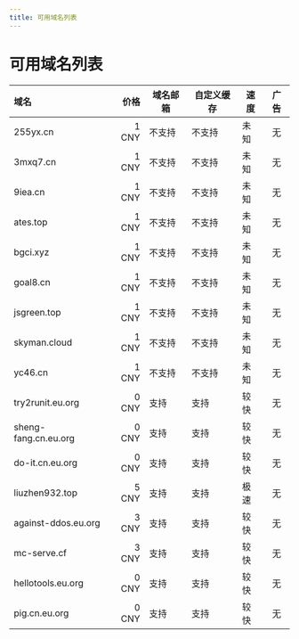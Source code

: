 ```yaml
---
title: 可用域名列表
---
```


# 可用域名列表

| 域名                 |  价格 | 域名邮箱 | 自定义缓存 | 速度 | 广告 |
| :------------------- | ----: | -------- | ---------- | ---- | :--: |
| 255yx.cn             | 1 CNY | 不支持   | 不支持     | 未知 |  无  |
| 3mxq7.cn             | 1 CNY | 不支持   | 不支持     | 未知 |  无  |
| 9iea.cn              | 1 CNY | 不支持   | 不支持     | 未知 |  无  |
| ates.top             | 1 CNY | 不支持   | 不支持     | 未知 |  无  |
| bgci.xyz             | 1 CNY | 不支持   | 不支持     | 未知 |  无  |
| goal8.cn             | 1 CNY | 不支持   | 不支持     | 未知 |  无  |
| jsgreen.top          | 1 CNY | 不支持   | 不支持     | 未知 |  无  |
| skyman.cloud         | 1 CNY | 不支持   | 不支持     | 未知 |  无  |
| yc46.cn              | 1 CNY | 不支持   | 不支持     | 未知 |  无  |
| try2runit.eu.org     | 0 CNY | 支持     | 支持       | 较快 |  无  |
| sheng-fang.cn.eu.org | 0 CNY | 支持     | 支持       | 较快 |  无  |
| do-it.cn.eu.org      | 0 CNY | 支持     | 支持       | 较快 |  无  |
| liuzhen932.top       | 5 CNY | 支持     | 支持       | 极速 |  无  |
| against-ddos.eu.org  | 3 CNY | 支持     | 支持       | 较快 |  无  |
| mc-serve.cf          | 3 CNY | 支持     | 支持       | 较快 |  无  |
| hellotools.eu.org    | 0 CNY | 支持     | 支持       | 较快 |  无  |
| pig.cn.eu.org        | 0 CNY | 支持     | 支持       | 较快 |  无  |
